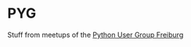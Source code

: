 PYG
===

Stuff from meetups of the [Python User Group Freiburg](http://www.meetup.com/Python-User-Group-Freiburg/)
